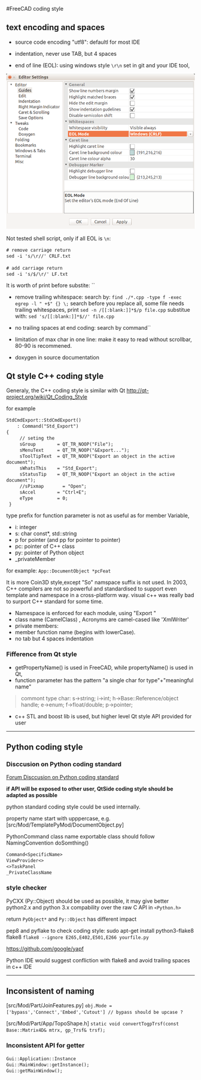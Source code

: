 #FreeCAD coding style

## text encoding and spaces

- source code encoding "utf8": defaultl for most IDE

- indentation, never use TAB, but 4 spaces

- end of line (EOL): using windows style `\r\n`
  set in git and your IDE tool, 

 ![codelite end of line and space visuability](../images/codelite_editor_settings.png)

Not tested shell script, only if all EOL is `\n`:
```
# remove carriage return
sed -i 's/\r//' CRLF.txt

# add carriage return
sed -i 's/$/\r/' LF.txt
```
It is worth of print before substite: ``

- remove trailing whitespace:
search by: `find ./*.cpp -type f -exec egrep -l " +$" {} \;`
search before you replace all, some file needs trailing whitespaces, print `sed -n /[[:blank:]]*$/p file.cpp`
substitue with: `sed 's/[[:blank:]]*$//' file.cpp`

- no trailing spaces at end coding: 
search by command``

- limitation of max char in one line: 
  make it easy to read without scrollbar, 80-90 is recommened.

- doxygen in source documentation


## Qt style C++ coding style

Generaly, the C++ coding style is similar with Qt
<http://qt-project.org/wiki/Qt_Coding_Style>

for example
```
StdCmdExport::StdCmdExport()
    : Command("Std_Export")
{
     // seting the
     sGroup        = QT_TR_NOOP("File");
     sMenuText     = QT_TR_NOOP("&Export...");
     sToolTipText  = QT_TR_NOOP("Export an object in the active document");
     sWhatsThis    = "Std_Export";
     sStatusTip    = QT_TR_NOOP("Export an object in the active document");
     //sPixmap       = "Open";
     sAccel        = "Ctrl+E";
     eType         = 0;
 }
```

type prefix for function parameter is not as useful as for member Variable,

* i: integer
* s: char const*, std::string
* p for pointer (and pp for pointer to pointer)
* pc: pointer of C++ class
* py:  pointer of Python object
* _privateMember

for example: `App::DocumentObject *pcFeat`

It is more Coin3D style,except  "So" namspace suffix is not used. In 2003, C++ compilers are not so powerful and standardised to support even template and namespace in a cross-platform way. visual c++ was really bad to surport C++ standard for some time.

- Namespace is enforced for each module, using "<ModuleName>Export "
- class name (CamelClass) , Acronyms are camel-cased like 'XmlWriter'
- private members:
- member function name (begins with lowerCase). 
- no tab  but 4 spaces indentation

### Fifference from Qt style

- getPropertyName() is used in FreeCAD, while propertyName() is used in Qt, 
- function parameter has the pattern "a single char for type"+"meaningful name"
> commont type char: s->string; i->int; h->Base::Reference/object handle; e->enum; f->float/double; p->pointer; 
- c++ STL and boost lib is used, but higher level Qt style API provided for user


***********************************************************************************

## Python coding style 

### Disccusion on Python coding standard

[Forum Disccusion on Python coding standard](http://forum.freecadweb.org/viewtopic.php?f=18&t=12833&p=103832#p103832)

**if API will be exposed to other user,  QtSide coding style should be adapted as possible**

python standard coding style could be used internally.

property name start with upppercase, e.g. 
[src/Mod/TemplatePyMod/DocumentObject.py]

PythonCommand class name
exportable class should follow NamingConvention  doSomthing()
```
Command<SpecificName>
ViewProvider<>
<>TaskPanel
_PrivateClassName
```

### style checker

PyCXX (Py::Object) should be used as possible, it may give better python2.x and python 3.x compability over the raw C API in `<Python.h>`

return `PyObject*` and `Py::Object` has different impact

pep8 and pyflake to check coding style: sudo apt-get install python3-flake8 flake8
`flake8 --ignore E265,E402,E501,E266 yourfile.py`

<https://github.com/google/yapf>

Python IDE would suggest confliction with flake8 and avoid trailing spaces in c++ IDE

***********************************************

## Inconsistent of naming

[src/Mod/Part/JoinFeatures.py]
`obj.Mode = ['bypass','Connect','Embed','Cutout'] // bypass should be upcase ?`

[src/Mod/Part/App/TopoShape.h]
`static void convertTogpTrsf(const Base::Matrix4D& mtrx, gp_Trsf& trsf);`

### Inconsistent API for getter 
```
Gui::Application::Instance
Gui::MainWindow::getInstance();
Gui::getMainWindow();
```
